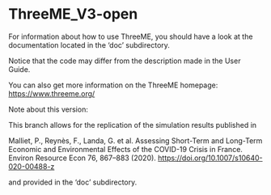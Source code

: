 # ThreeME_V3-open

For information about how to use ThreeME, you should have a look at the
documentation located in the ‘doc’ subdirectory. 

Notice that the code may differ from the description made in the User Guide.

You can also get more information on the ThreeME homepage:
	https://www.threeme.org/
  
Note about this version: 

This branch <FRA-COVID-ERE2020-76> allows for the replication of the
simulation results published in

Malliet, P., Reynès, F., Landa, G. et al. Assessing Short-Term and 
Long-Term Economic and Environmental Effects of the COVID-19 Crisis in
France. Environ Resource Econ 76, 867–883 (2020).
https://doi.org/10.1007/s10640-020-00488-z

and provided in the ‘doc’ subdirectory.
